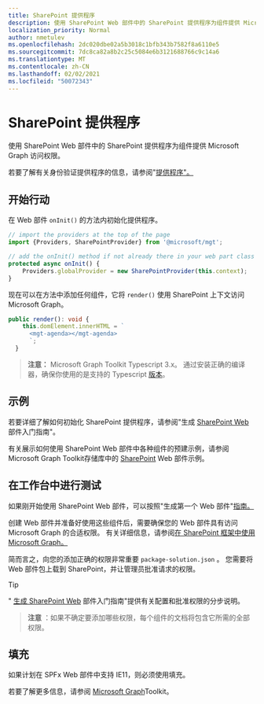 ```yaml
---
title: SharePoint 提供程序
description: 使用 SharePoint Web 部件中的 SharePoint 提供程序为组件提供 Microsoft Graph 访问权限。
localization_priority: Normal
author: nmetulev
ms.openlocfilehash: 2dc020dbe02a5b3018c1bfb343b7582f8a6110e5
ms.sourcegitcommit: 7dc8ca82a8b2c25c5084e6b3121688766c9c14a6
ms.translationtype: MT
ms.contentlocale: zh-CN
ms.lasthandoff: 02/02/2021
ms.locfileid: "50072343"
---
```

# <a name="sharepoint-provider"></a>SharePoint 提供程序

使用 SharePoint Web 部件中的 SharePoint 提供程序为组件提供 Microsoft Graph 访问权限。

若要了解有关身份验证提供程序的信息，请参阅"[提供程序"。](./providers.md)

## <a name="get-started"></a>开始行动

在 Web 部件 `onInit()` 的方法内初始化提供程序。

```ts
// import the providers at the top of the page
import {Providers, SharePointProvider} from '@microsoft/mgt';

// add the onInit() method if not already there in your web part class
protected async onInit() {
    Providers.globalProvider = new SharePointProvider(this.context);
}
```

现在可以在方法中添加任何组件，它将 `render()` 使用 SharePoint 上下文访问 Microsoft Graph。

```ts
public render(): void {
    this.domElement.innerHTML = `
      <mgt-agenda></mgt-agenda>
      `;
  }
```

>**注意：** Microsoft Graph Toolkit Typescript 3.x。 通过安装正确的编译器，确保你使用的是支持的 Typescript [版本](https://github.com/SharePoint/sp-dev-docs/wiki/SharePoint-Framework-v1.8-release-notes#support-for-typescript-27-29-and-3x)。

## <a name="sample"></a>示例

若要详细了解如何初始化 SharePoint 提供程序，请参阅"生成 [SharePoint Web](../get-started/build-a-sharepoint-web-part.md) 部件入门指南"。

有关展示如何使用 SharePoint Web 部件中各种组件的预建示例，请参阅 Microsoft Graph Toolkit存储库中的 [SharePoint](https://github.com/microsoftgraph/microsoft-graph-toolkit/tree/master/samples/sp-webpart) Web 部件示例。

## <a name="test-in-the-workbench"></a>在工作台中进行测试

如果刚开始使用 SharePoint Web 部件，可以按照"生成第一个 Web 部件"[指南。](/sharepoint/dev/spfx/web-parts/get-started/build-a-hello-world-web-part)

创建 Web 部件并准备好使用这些组件后，需要确保您的 Web 部件具有访问 Microsoft Graph 的合适权限。 有关详细信息，请参阅[在 SharePoint 框架中使用 Microsoft Graph。](/sharepoint/dev/spfx/use-aad-tutorial)

简而言之，向您的添加正确的权限非常重要 `package-solution.json` 。 您需要将 Web 部件包上载到 SharePoint，并让管理员批准请求的权限。

>[!TIP]
>" [生成 SharePoint Web](../get-started/build-a-sharepoint-web-part.md#configure-permissions) 部件入门指南"提供有关配置和批准权限的分步说明。

>**注意** ：如果不确定要添加哪些权限，每个组件的文档将包含它所需的全部权限。

## <a name="polyfills"></a>填充

如果计划在 SPFx Web 部件中支持 IE11，则必须使用填充。

若要了解更多信息，请参阅 [Microsoft Graph](../get-started/overview.md#polyfills)Toolkit。

